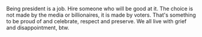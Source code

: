 Being president is a job. Hire someone who will be good at it. The choice is not made by the media or billionaires, it is made by voters. That's something to be proud of and celebrate, respect and preserve. We all live with grief and disappointment, btw.
